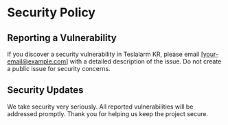 # Security Policy

## Reporting a Vulnerability

If you discover a security vulnerability in Teslalarm KR, please email [your-email@example.com] with a detailed description of the issue. Do not create a public issue for security concerns.

## Security Updates

We take security very seriously. All reported vulnerabilities will be addressed promptly. Thank you for helping us keep the project secure.

